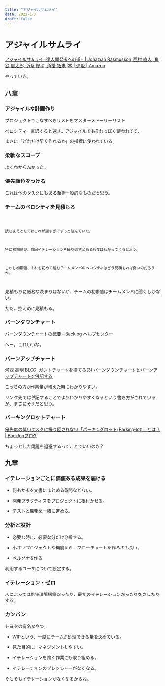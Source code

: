 ```yaml
---
title: "アジャイルサムライ"
date: 2022-1-3
draft: false
---
```

# アジャイルサムライ



[アジャイルサムライ−達人開発者への道− | Jonathan Rasmusson, 西村 直人, 角谷 信太郎, 近藤 修平, 角掛 拓未 |本 | 通販 | Amazon](https://www.amazon.co.jp/%E3%82%A2%E3%82%B8%E3%83%A3%E3%82%A4%E3%83%AB%E3%82%B5%E3%83%A0%E3%83%A9%E3%82%A4%E2%88%92%E9%81%94%E4%BA%BA%E9%96%8B%E7%99%BA%E8%80%85%E3%81%B8%E3%81%AE%E9%81%93%E2%88%92-Jonathan-Rasmusson/dp/4274068560)



やっていき。



## 八章



### アジャイルな計画作り



プロジェクトでこなすべきリストをマスターストーリーリスト



ベロシティ。直訳すると速さ。アジャイルでもそれっぽく使われてて、



まさに「どれだけ早く作れるか」の指標に使われている。



### 柔軟なスコープ



よくわからんかった。



### 優先順位をつける



これは他のタスクにもある至極一般的なものだと思う。



### チームのベロシティを見積もる



```



読むまえとしてはこれが謎すぎてずっと悩んでいた。



特に初期値だ。数回イテレーションを繰り返すとある程度はわかってくると思う。



しかし初期値、それも初めて組むチームメンバのベロシティはどう見積もれば良いのだろうか。



```



見積もりに厳格な決まりはないが、チームの初期値はチームメンバに聞くしかない。



ただ、控えめに見積もる。



### バーンダウンチャート



[バーンダウンチャートの概要 &ndash; Backlog ヘルプセンター](https://support-ja.backlog.com/hc/ja/articles/360035644574-%E3%83%90%E3%83%BC%E3%83%B3%E3%83%80%E3%82%A6%E3%83%B3%E3%83%81%E3%83%A3%E3%83%BC%E3%83%88%E3%81%AE%E6%A6%82%E8%A6%81)



へー。これいいな。



### バーンアップチャート



[河西 高明 BLOG: ガントチャートを捨てろ(3) バーンダウンチャートとバーンアップチャートを併記する](http://takaaki-kasai.blogspot.com/2013/03/throw-away-gantt-chart-03.html)



こっちの方が作業量が増えた時にわかりやすい。



リンク先では併記することでよりわかりやすくなるという書き方がされているが、まさにそうだと思う。



### パーキングロットチャート



[優先度の低いタスクに振り回されない「パーキングロット(Parking-lot)」とは？ | Backlogブログ](https://backlog.com/ja/blog/what-is-parking-lot-in-agile/)



ちょっとした問題を退避するってことでいいのか？



## 九章



### イテレーションごとに価値ある成果を届ける



* 何もかもを文書にまとめる時間などない。



* 開発プラクティスをプロジェクトに根付かせる。



* テストと開発を一緒に進める。



### 分析と設計



* 必要な時に、必要な分だけ分析する。



* 小さいプロジェクトや機能なら、フローチャートを作るのも良い。



* ペルソナを作る



利用するユーザについて設定する。



### イテレーション・ゼロ



人によっては開発環境構築だったり、最初のイテレーションだったりをさしたりする。



### カンバン



トヨタの有名なやつ。



* WIPという、一度にチームが処理できる量を決めている。



* 見た目的に、マネジメントしやすい。



* イテレーションを跨ぐ作業にも取り組める。



* イテレーションのプレッシャーがなくなる。



そもそもイテレーションがなくなるからね。
